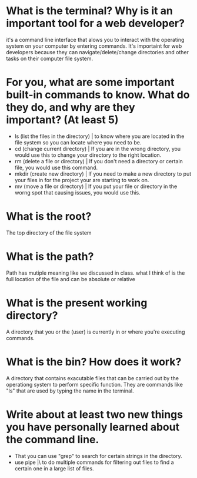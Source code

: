 # What is the terminal? Why is it an important tool for a web developer?
it's a command line interface that alows you to interact with the operating system on your computer by entering commands. It's importaint for web developers because they can navigate/delete/change directories and other tasks on their computer file system.
# For you, what are some important built-in commands to know. What do they do, and why are they important? (At least 5)
- ls (list the files in the directory) | to know where you are located in the file system so you can locate where you need to be.
- cd (change current directory) | If you are in the wrong directory, you would use this to change your directory to the right location.
- rm (delete a file or directory) | If you don't need a directory or certain file, you would use this command.
- mkdir (create new directory) | If you need to make a new directory to put your files in for the project your are starting to work on.
- mv (move a file or directory) | If you put your file or directory in the worng spot that causing issues, you would use this.
# What is the root?
The top directory of the file system
# What is the path?
Path has mutiple meaning like we discussed in class. what I think of is the full location of the file and can be absolute or relative  
# What is the present working directory?
A directory that you or the (user) is currently in or where you're executing commands.  
# What is the bin? How does it work?
A directory that contains exacutable files that can be carried out by the operationg system to perform specific function. They are commands like "ls" that are used by typing the name in the terminal. 
# Write about at least two new things you have personally learned about the command line.
- That you can use "grep" to search for certain strings in the directory.
- use pipe \|\  to do multiple commands for filtering out files to find a certain one in a large list of files.

